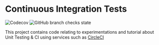 # Continuous Integration Tests
![Codecov](https://img.shields.io/codecov/c/github/jlmbaka/contineous-integration-test)
![GitHub branch checks state](https://img.shields.io/github/checks-status/jlmbaka/contineous-integration-test/master)

This project contains code relating to experimentations and tutorial about Unit Testing & CI using services such as [CircleCI](https://circleci.com/)
